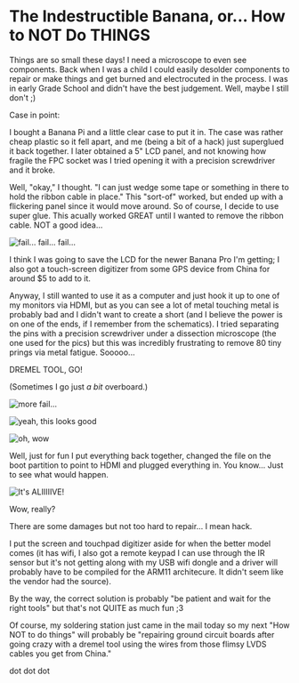 The Indestructible Banana, or... How to NOT Do THINGS
=====================================================

Things are so small these days! I need a microscope to even see components. Back when I was a child I could easily desolder components to repair or make things and get burned and electrocuted in the process. I was in early Grade School and didn't have the best judgement. Well, maybe I still don't ;)

Case in point:

I bought a Banana Pi and a little clear case to put it in. The case was rather cheap plastic so it fell apart, and me (being a bit of a hack) just superglued it back together. I later obtained a 5" LCD panel, and not knowing how fragile the FPC socket was I tried opening it with a precision screwdriver and it broke.

Well, "okay," I thought. "I can just wedge some tape or something in there to hold the ribbon cable in place." This "sort-of" worked, but ended up with a flickering panel since it would move around. So of course, I decide to use super glue. This acually worked GREAT until I wanted to remove the ribbon cable. NOT a good idea...

![fail... fail... fail...](https://github.com/ericwilk/playground/tree/master/youaredoingitwrong/IMG_0494.JPG "Evidence of a bad idea gone wrong.")

I think I was going to save the LCD for the newer Banana Pro I'm getting; I also got a touch-screen digitizer from some GPS device from China for around $5 to add to it.

Anyway, I still wanted to use it as a computer and just hook it up to one of my monitors via HDMI, but as you can see a lot of metal touching metal is probably bad and I didn't want to create a short (and I believe the power is on one of the ends, if I remember from the schematics). I tried separating the pins with a precision screwdriver under a dissection microscope (the one used for the pics) but this was incredibly frustrating to remove 80 tiny prings via metal fatigue. Sooooo...

DREMEL TOOL, GO!

(Sometimes I go just *a bit* overboard.)

![more fail...](https://github.com/ericwilk/playground/tree/master/youaredoingitwrong/IMG_0495.JPG "Destruction.")

![yeah, this looks good](https://github.com/ericwilk/playground/tree/master/youaredoingitwrong/IMG_0496.JPG "More destruction.")

![oh, wow](https://github.com/ericwilk/playground/tree/master/youaredoingitwrong/IMG_0498.JPG "Okay, this CAN NOT possibly work, anymore.")

Well, just for fun I put everything back together, changed the file on the boot partition to point to HDMI and plugged everything in. You know... Just to see what would happen.

![It's ALIIIIIVE!](https://github.com/ericwilk/playground/tree/master/youaredoingitwrong/IMG_0500.JPG "Just like the Energizer bunny.")

Wow, really?

There are some damages but not too hard to repair... I mean hack.

I put the screen and touchpad digitizer aside for when the better model comes (it has wifi, I also got a remote keypad I can use through the IR sensor but it's not getting along with my USB wifi dongle and a driver will probably have to be compiled for the ARM11 architecure. It didn't seem like the vendor had the source).

By the way, the correct solution is probably "be patient and wait for the right tools" but that's not QUITE as much fun ;3

Of course, my soldering station just came in the mail today so my next "How NOT to do things" will probably be "repairing ground circuit boards after going crazy with a dremel tool using the wires from those flimsy LVDS cables you get from China."

dot dot dot
